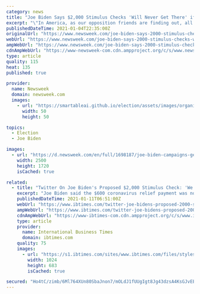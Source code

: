 ```yaml
---
category: news
title: "Joe Biden Says $2,000 Stimulus Checks 'Will Never Get There' if Loeffler and Perdue Elected"
excerpt: "\"In America, as our opposition friends are finding out, all power flows from the people,\" President-elect Joe Biden said Monday. \"That's our history. That's our law, that's our tradition, that's our constitution."
publishedDateTime: 2021-01-04T22:35:00Z
originalUrl: "https://www.newsweek.com/joe-biden-says-2000-stimulus-checks-will-never-get-there-if-loeffler-perdue-elected-1558862"
webUrl: "https://www.newsweek.com/joe-biden-says-2000-stimulus-checks-will-never-get-there-if-loeffler-perdue-elected-1558862"
ampWebUrl: "https://www.newsweek.com/joe-biden-says-2000-stimulus-checks-will-never-get-there-if-loeffler-perdue-elected-1558862?amp=1"
cdnAmpWebUrl: "https://www-newsweek-com.cdn.ampproject.org/c/s/www.newsweek.com/joe-biden-says-2000-stimulus-checks-will-never-get-there-if-loeffler-perdue-elected-1558862?amp=1"
type: article
quality: 115
heat: 135
published: true

provider:
  name: Newsweek
  domain: newsweek.com
  images:
    - url: "https://smartableai.github.io/election/assets/images/organizations/newsweek.com-50x50.jpg"
      width: 50
      height: 50

topics:
  - Election
  - Joe Biden

images:
  - url: "https://d.newsweek.com/en/full/1698187/joe-biden-campaigns-georgia-dems-senate.jpg"
    width: 2500
    height: 1720
    isCached: true

related:
  - title: "Twitter On Joe Biden's Proposed $2,000 Stimulus Check: 'We Need More'"
    excerpt: "Joe Biden said the $600 coronavirus relief payment was not enough and has promised $2,000 stimulus checks once he takes office. However, some believe this would still not be enough."
    publishedDateTime: 2021-01-11T06:51:00Z
    webUrl: "https://www.ibtimes.com/twitter-joe-bidens-proposed-2000-stimulus-check-we-need-more-3118692"
    ampWebUrl: "https://www.ibtimes.com/twitter-joe-bidens-proposed-2000-stimulus-check-we-need-more-3118692?amp=1"
    cdnAmpWebUrl: "https://www-ibtimes-com.cdn.ampproject.org/c/s/www.ibtimes.com/twitter-joe-bidens-proposed-2000-stimulus-check-we-need-more-3118692?amp=1"
    type: article
    provider:
      name: International Business Times
      domain: ibtimes.com
    quality: 75
    images:
      - url: "https://s1.ibtimes.com/sites/www.ibtimes.com/files/styles/full/public/2021/01/10/joe-biden-said-he-will-push-for-a.jpg"
        width: 1024
        height: 683
        isCached: true

secured: "Ho4tC/zimb/6Ml764XUn80SbaJnon7/mOLdJ1fUUgIgt8Jg43dzsA4KsGJvEEs8H0sIaHlKNowyz08DE6EBcGBX4LN/ofYLQutv8rjPHbHl0tW02aXGoBZt4FvHZEO3LtN3VhyAQuvpnBRgxLSG3WIN31WpXM1NG60/Rkb+Q9oJtqFdpzeb7Bh5vmzK5Zlp71lFwtQhnjG1agYXUjqt+XJHX+W9mNEfMplWiMnJWHxZ7vqXf3oekY7HhJvUQ9sa73NumFbgWdjjKp96w5wVNnNJe+twfnnGWnUihFk5qJnXPurabdC/BDaz/BlZaM0uAueG/6ek9FN/Qr9fmLFev1SxXam+v9C1TY15E0FM8Ngs=;75IH9Sq2KRwNF2FtHYP+gQ=="
---
```


